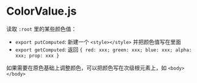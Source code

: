# ColorValue.js
读取 ```:root``` 里的某些颜色值：
+ ```export putComputed```: 新建一个 ```<style></style>``` 并把颜色值写在里面  
+ ```export getComputed```: 返回 ```{ red: xxx; green: xxx; blue: xxx; alpha: xxx; prop: xxx }```

如果需要在原色基础上调整颜色，可以把颜色写在次级根元素上，如 ```<body></body>```
